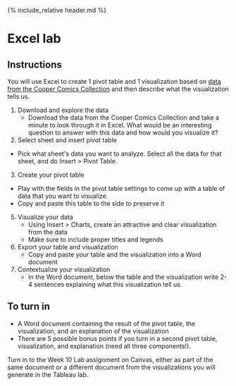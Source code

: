 {% include_relative header.md %}
# Excel lab
## Instructions
You will use Excel to create 1 pivot table and 1 visualization based on [data from the Cooper Comics Collection](https://mikrowelle.github.io/cooper-comics-final/data/Cooper%20Comics%20Reprint%20Metadata.xlsx) and then describe what the visualization tells us.
1. Download and explore the data
	- Download the data from the Cooper Comics Collection and take a minute to look through it in Excel. What would be an interesting question to answer with this data and how would you visualize it?
2. Select sheet and insert pivot table
- Pick what sheet's data you want to analyze. Select all the data for that sheet, and do Insert > Pivot Table.
3. Create your pivot table
- Play with the fields in the pivot table settings to come up with a table of data that you want to visualize.
- Copy and paste this table to the side to preserve it
5. Visualize your data
	- Using Insert > Charts, create an attractive and clear visualization from the data
	- Make sure to include proper titles and legends
6. Export your table and visualization
	- Copy and paste your table and the visualization into a Word document
7. Contextualize your visualization
	- In the Word document, below the table and the visualization write 2-4 sentences explaining what this visualization tell us.  
## To turn in

- A Word document containing the result of the pivot table, the visualization, and an explanation of the visualization
- There are 5 possible bonus points if you turn in a second pivot table, visualization, and explanation (need all three components!).
  
Turn in to the Week 10 Lab assignment on Canvas, either as part of the same document or a different document from the visualizations you will generate in the Tableau lab.

